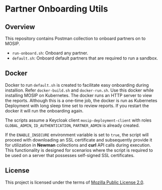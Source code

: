 # Partner Onboarding Utils

## Overview
This repository contains Postman collection to onboard partners on to MOSIP.

* `run-onboard.sh`:  Onboard any partner.
* `default.sh`: Onboard default partners that are required to run a sandbox.

## Docker
Docker to run `default.sh` is created to facilitate easy onboarding during installion. Refer `docker-build.sh` and `docker-run.sh`. Use this docker while installing MOSIP on Kubernetes. The docker runs an HTTP server to view the reports. Although this is a one-time job, the docker is run as Kubernetes Deployment with long sleep time set to review reports. If you restart the docker it will run the onboarding again.

The scripts assume a Keycloak client `mosip-deployment-client` with roles `GLOBAL_ADMIN`, `ID_AUTHENTICATION`, `PARTNER_ADMIN` is already created.

If the `ENABLE_INSECURE` environment variable is set to `true`, the script will proceed with downloading an SSL certificate and subsequently provide it for utilization in **Newman** collections and **curl** API calls during execution. This functionality is designed for scenarios where the script is required to be used on a server that possesses self-signed SSL certificates.

## License
This project is licensed under the terms of [Mozilla Public License 2.0](LICENSE).
